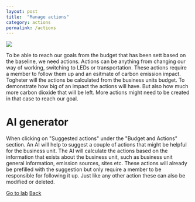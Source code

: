 ```yaml
---
layout: post
title:  "Manage actions"
category: actions
permalink: /actions
---
```


<img src="assets/images/budget&actions-page.PNG">

To be able to reach our goals from the budget that has been sett based on the baseline, we need actions. Actions can be anything from changing our way of working, switching to LEDs or transportation. These actions
require a member to follow them up and an esitmate of carbon emission impact. Togheter will the actions be calculated from the business units budget. To demonstrate how big of an impact the actions will have. But
also how much more carbon dioxide that will be left. More actions might need to be created in that case to reach our goal.

# AI generator

When clicking on "Suggested actions" under the "Budget and Actions" section. An AI will help to suggest a couple of actions that might be helpful for the business unit. The AI will calculate the actions based
on the information that exists about the business unit, such as business unit general information, emission sources, sites etc. These actions will already be prefilled with the suggestion but only require a
member to be responsible for following it up. Just like any other action these can also be modified or deleted.

<a class="offset-4 btn btn-success btn-lg" href="{{site.baseurl}}/actions-lab" role="button">Go to lab</a>
<a class="btn btn-info btn-lg" href="{{site.baseurl}}" role="button">Back</a>